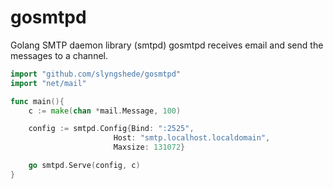 gosmtpd
=======

Golang SMTP daemon library (smtpd)
gosmtpd receives email and send the messages to a channel. 

```go
import "github.com/slyngshede/gosmtpd"
import "net/mail"

func main(){
    c := make(chan *mail.Message, 100)

    config := smtpd.Config{Bind: ":2525",
                       Host: "smtp.localhost.localdomain",
                       Maxsize: 131072}

    go smtpd.Serve(config, c)
}
```
